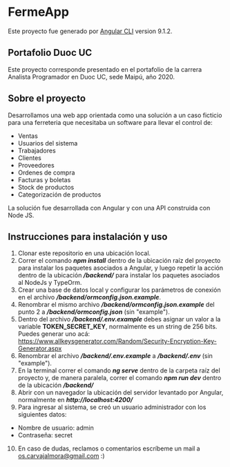 # FermeApp

Este proyecto fue generado por [Angular CLI](https://github.com/angular/angular-cli) version 9.1.2.

## Portafolio Duoc UC
Este proyecto corresponde presentado en el portafolio de la carrera Analista Programador en Duoc UC, sede Maipú, año 2020.

## Sobre el proyecto
Desarrollamos una web app orientada como una solución a un caso ficticio para una ferreteria que necesitaba un software para llevar el control de: 

- Ventas
- Usuarios del sistema
- Trabajadores
- Clientes
- Proveedores
- Ordenes de compra
- Facturas y boletas
- Stock de productos
- Categorización de productos

La solución fue desarrollada con Angular y con una API construida con Node JS.

## Instrucciones para instalación y uso

1. Clonar este repositorio en una ubicación local.
2. Correr el comando __*npm install*__ dentro de la ubicación raíz del proyecto para instalar los paquetes asociados a Angular, y luego repetir la acción dentro de la ubicación __*/backend/*__ para instalar los paquetes asociados al NodeJs y TypeOrm.
3. Crear una base de datos local y configurar los parámetros de conexión en el archivo __*/backend/ormconfig.json.example*__.
4. Renombrar el mismo archivo __*/backend/ormconfig.json.example*__ del punto 2 a __*/backend/ormconfig.json*__ (sin "example").
5. Dentro del archivo __*/backend/.env.example*__ debes asignar un valor a la variable **TOKEN_SECRET_KEY**, normalmente es un string de 256 bits. Puedes generar uno acá: https://www.allkeysgenerator.com/Random/Security-Encryption-Key-Generator.aspx
6. Renombrar el archivo __*/backend/.env.example*__ a __*/backend/.env*__ (sin "example").
7. En la terminal correr el comando __*ng serve*__ dentro de la carpeta raíz del proyecto y, de manera paralela, correr el comando __*npm run dev*__ dentro de la ubicación __*/backend/*__
8. Abrir con un navegador la ubicación del servidor levantado por Angular, normalmente en __*http://localhost:4200/*__
9. Para ingresar al sistema, se creó un usuario administrador con los siguientes datos: 
- Nombre de usuario: admin
- Contraseña: secret
10. En caso de dudas, reclamos o comentarios escríbeme un mail a os.carvajalmora@gmail.com :) 


